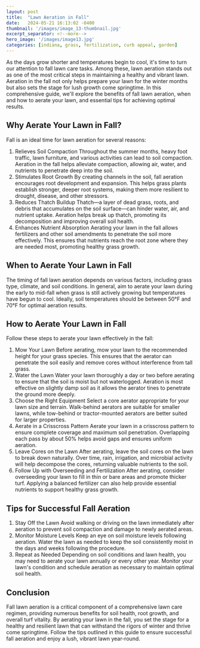 ```yaml
---
layout: post
title:  "Lawn Aeration in Fall"
date:   2024-05-21 16:13:02 -0400
thumbnail: '/images/image_13-thumbnail.jpg'
excerpt_separator: <!--more-->
hero_image: '/images/image13.jpg'
categories: [indiana, grass, fertilization, curb appeal, garden]
---
```

As the days grow shorter and temperatures begin to cool, it's time to turn our attention to fall lawn care tasks. <!--more-->Among these, lawn aeration stands out as one of the most critical steps in maintaining a healthy and vibrant lawn. Aeration in the fall not only helps prepare your lawn for the winter months but also sets the stage for lush growth come springtime. In this comprehensive guide, we'll explore the benefits of fall lawn aeration, when and how to aerate your lawn, and essential tips for achieving optimal results.

## Why Aerate Your Lawn in Fall?
Fall is an ideal time for lawn aeration for several reasons:
1. Relieves Soil Compaction
Throughout the summer months, heavy foot traffic, lawn furniture, and various activities can lead to soil compaction. Aeration in the fall helps alleviate compaction, allowing air, water, and nutrients to penetrate deep into the soil.
2. Stimulates Root Growth
By creating channels in the soil, fall aeration encourages root development and expansion. This helps grass plants establish stronger, deeper root systems, making them more resilient to drought, disease, and other stressors.
3. Reduces Thatch Buildup
Thatch—a layer of dead grass, roots, and debris that accumulates on the soil surface—can hinder water, air, and nutrient uptake. Aeration helps break up thatch, promoting its decomposition and improving overall soil health.
4. Enhances Nutrient Absorption
Aerating your lawn in the fall allows fertilizers and other soil amendments to penetrate the soil more effectively. This ensures that nutrients reach the root zone where they are needed most, promoting healthy grass growth.

## When to Aerate Your Lawn in Fall
The timing of fall lawn aeration depends on various factors, including grass type, climate, and soil conditions. In general, aim to aerate your lawn during the early to mid-fall when grass is still actively growing but temperatures have begun to cool. Ideally, soil temperatures should be between 50°F and 70°F for optimal aeration results.

## How to Aerate Your Lawn in Fall
Follow these steps to aerate your lawn effectively in the fall:
1. Mow Your Lawn
Before aerating, mow your lawn to the recommended height for your grass species. This ensures that the aerator can penetrate the soil easily and remove cores without interference from tall grass.
2. Water the Lawn
Water your lawn thoroughly a day or two before aerating to ensure that the soil is moist but not waterlogged. Aeration is most effective on slightly damp soil as it allows the aerator tines to penetrate the ground more deeply.
3. Choose the Right Equipment
Select a core aerator appropriate for your lawn size and terrain. Walk-behind aerators are suitable for smaller lawns, while tow-behind or tractor-mounted aerators are better suited for larger properties.
4. Aerate in a Crisscross Pattern
Aerate your lawn in a crisscross pattern to ensure complete coverage and maximum soil penetration. Overlapping each pass by about 50% helps avoid gaps and ensures uniform aeration.
5. Leave Cores on the Lawn
After aerating, leave the soil cores on the lawn to break down naturally. Over time, rain, irrigation, and microbial activity will help decompose the cores, returning valuable nutrients to the soil.
6. Follow Up with Overseeding and Fertilization
After aerating, consider overseeding your lawn to fill in thin or bare areas and promote thicker turf. Applying a balanced fertilizer can also help provide essential nutrients to support healthy grass growth.

## Tips for Successful Fall Aeration
1. Stay Off the Lawn
Avoid walking or driving on the lawn immediately after aeration to prevent soil compaction and damage to newly aerated areas.
2. Monitor Moisture Levels
Keep an eye on soil moisture levels following aeration. Water the lawn as needed to keep the soil consistently moist in the days and weeks following the procedure.
3. Repeat as Needed
Depending on soil conditions and lawn health, you may need to aerate your lawn annually or every other year. Monitor your lawn's condition and schedule aeration as necessary to maintain optimal soil health.

## Conclusion
Fall lawn aeration is a critical component of a comprehensive lawn care regimen, providing numerous benefits for soil health, root growth, and overall turf vitality. By aerating your lawn in the fall, you set the stage for a healthy and resilient lawn that can withstand the rigors of winter and thrive come springtime. Follow the tips outlined in this guide to ensure successful fall aeration and enjoy a lush, vibrant lawn year-round.
